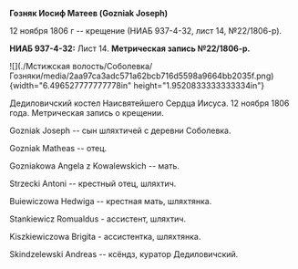 **Гозняк Иосиф Матеев (Gozniak Joseph)**

12 ноября 1806 г -- крещение (НИАБ 937-4-32, лист 14, №22/1806-р).

**НИАБ 937-4-32:** Лист 14. **Метрическая запись №22/1806-р.**

![](./Мстижская волость/Соболевка/Гозняки/media/2aa97ca3adc571a62bcb716d5598a9664bb2035f.png){width="6.496527777777778in"
height="1.9520833333333334in"}

Дедиловичский костел Наисвятейшего Сердца Иисуса. 12 ноября 1806 года.
Метрическая запись о крещении.

Gozniak Joseph -- сын шляхтичей с деревни Соболевка.

Gozniak Matheas -- отец.

Gozniakowa Angela z Kowalewskich -- мать.

Strzecki Antoni -- крестный отец, шляхтич.

Buiewiczowa Hedwiga -- крестная мать, шляхтянка.

Stankiewicz Romualdus - ассистент, шляхтич.

Kiszkiewiczowa Brigita - ассистентка, шляхтянка.

Skindzelewski Andreas -- ксёндз, куратор Дедиловичский.
